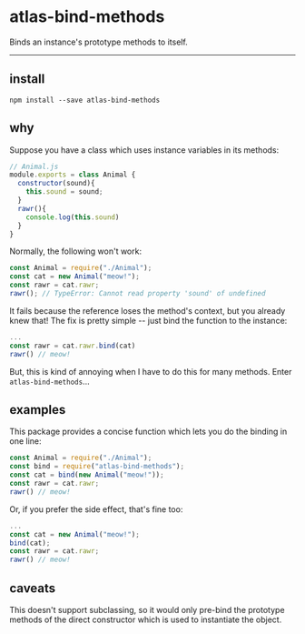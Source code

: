 # atlas-bind-methods

Binds an instance's prototype methods to itself.

---

## install

```
npm install --save atlas-bind-methods
```

## why

Suppose you have a class which uses instance variables in its methods:

```javascript
// Animal.js
module.exports = class Animal {
  constructor(sound){
    this.sound = sound;
  }
  rawr(){
    console.log(this.sound)
  }
}
```

Normally, the following won't work:

```javascript
const Animal = require("./Animal");
const cat = new Animal("meow!");
const rawr = cat.rawr;
rawr(); // TypeError: Cannot read property 'sound' of undefined
```

It fails because the reference loses the method's context, but you already knew that! The fix is pretty simple -- just bind the function to the instance:

```javascript
...
const rawr = cat.rawr.bind(cat)
rawr() // meow!
```

But, this is kind of annoying when I have to do this for many methods. Enter `atlas-bind-methods`...

## examples

This package provides a concise function which lets you do the binding in one line:

```javascript
const Animal = require("./Animal");
const bind = require("atlas-bind-methods");
const cat = bind(new Animal("meow!"));
const rawr = cat.rawr;
rawr() // meow!
```

Or, if you prefer the side effect, that's fine too:

```javascript
...
const cat = new Animal("meow!");
bind(cat);
const rawr = cat.rawr;
rawr() // meow!
```

## caveats

This doesn't support subclassing, so it would only pre-bind the prototype methods of the direct constructor which is used to instantiate the object.
